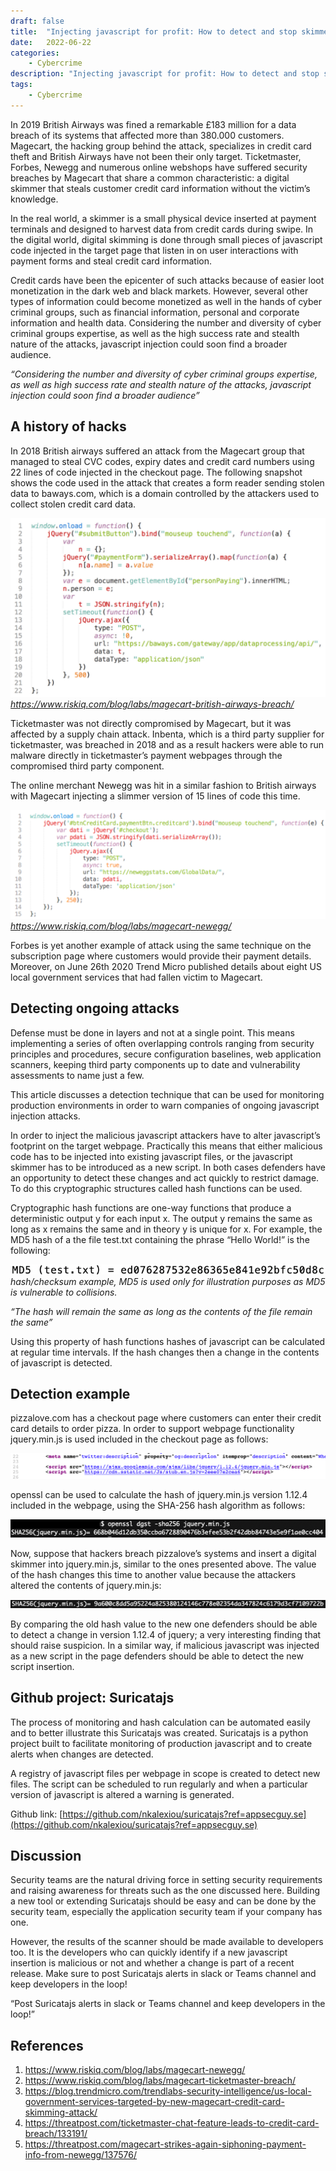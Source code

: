 ```yaml
---
draft: false
title:  "Injecting javascript for profit: How to detect and stop skimmers"
date:   2022-06-22
categories: 
    - Cybercrime
description: "Injecting javascript for profit: How to detect and stop skimmers"
tags: 
    - Cybercrime
---
```



In 2019 British Airways was fined a remarkable £183 million for a data breach of its systems that affected more than 380.000 customers. Magecart, the hacking group behind the attack, specializes in credit card theft and British Airways have not been their only target. Ticketmaster, Forbes, Newegg and numerous online webshops have suffered security breaches by Magecart that share a common characteristic: a digital skimmer that steals customer credit card information without the victim’s knowledge.

<!-- more -->

In the real world, a skimmer is a small physical device inserted at payment terminals and designed to harvest data from credit cards during swipe. In the digital world, digital skimming is done through small pieces of javascript code injected in the target page that listen in on user interactions with payment forms and steal credit card information.

Credit cards have been the epicenter of such attacks because of easier loot monetization in the dark web and black markets. However, several other types of information could become monetized as well in the hands of cyber criminal groups, such as financial information, personal and corporate information and health data. Considering the number and diversity of cyber criminal groups expertise, as well as the high success rate and stealth nature of the attacks, javascript injection could soon find a broader audience.

*“Considering the number and diversity of cyber criminal groups expertise, as well as high success rate and stealth nature of the attacks, javascript injection could soon find a broader audience”*


## A history of hacks

In 2018 British airways suffered an attack from the Magecart group that managed to steal CVC codes, expiry dates and credit card numbers using 22 lines of code injected in the checkout page. The following snapshot shows the code used in the attack that creates a form reader sending stolen data to baways.com, which is a domain controlled by the attackers used to collect stolen credit card data.

![image](assets/images/magecart-javascript-injection.png)
*https://www.riskiq.com/blog/labs/magecart-british-airways-breach/*


Ticketmaster was not directly compromised by Magecart, but it was affected by a supply chain attack. Inbenta, which is a third party supplier for ticketmaster, was breached in 2018 and as a result hackers were able to run malware directly in ticketmaster’s payment webpages through the compromised third party component.

The online merchant Newegg was hit in a similar fashion to British airways with Magecart injecting a slimmer version of 15 lines of code this time.

![image](assets/images/newegg-javascript-attack-magecart.png)
*https://www.riskiq.com/blog/labs/magecart-newegg/*


Forbes is yet another example of attack using the same technique on the subscription page where customers would provide their payment details. Moreover, on June 26th 2020 Trend Micro published details about eight US local government services that had fallen victim to Magecart.


## Detecting ongoing attacks

Defense must be done in layers and not at a single point. This means implementing a series of often overlapping controls ranging from security principles and procedures, secure configuration baselines, web application scanners, keeping third party components up to date and vulnerability assessments to name just a few.

This article discusses a detection technique that can be used for monitoring production environments in order to warn companies of ongoing javascript injection attacks.

In order to inject the malicious javascript attackers have to alter javascript’s footprint on the target webpage. Practically this means that either malicious code has to be injected into existing javascript files, or the javascript skimmer has to be introduced as a new script. In both cases defenders have an opportunity to detect these changes and act quickly to restrict damage. To do this cryptographic structures called hash functions can be used.

Cryptographic hash functions are one-way functions that produce a deterministic output y for each input x. The output y remains the same as long as x remains the same and in theory y is unique for x. For example, the MD5 hash of a the file test.txt containing the phrase “Hello World!” is the following:

![image](assets/images/checksum-example.png)
*hash/checksum example, MD5 is used only for illustration purposes as MD5 is vulnerable to collisions.*

*“The hash will remain the same as long as the contents of the file remain the same”*

Using this property of hash functions hashes of javascript can be calculated at regular time intervals. If the hash changes then a change in the contents of javascript is detected.


## Detection example

pizzalove.com has a checkout page where customers can enter their credit card details to order pizza. In order to support webpage functionality jquery.min.js is used included in the checkout page as follows:

![image](assets/images/javascript-header.png)

openssl can be used to calculate the hash of jquery.min.js version 1.12.4 included in the webpage, using the SHA-256 hash algorithm as follows:

![image](assets/images/hash-calculation-1.png)

Now, suppose that hackers breach pizzalove’s systems and insert a digital skimmer into jquery.min.js, similar to the ones presented above. The value of the hash changes this time to another value because the attackers altered the contents of jquery.min.js:

![image](assets/images/hash-calculation-2.png)

By comparing the old hash value to the new one defenders should be able to detect a change in version 1.12.4 of jquery; a very interesting finding that should raise suspicion. In a similar way, if malicious javascript was injected as a new script in the page defenders should be able to detect the new script insertion.


## Github project: Suricatajs

The process of monitoring and hash calculation can be automated easily and to better illustrate this Suricatajs was created. Suricatajs is a python project built to facilitate monitoring of production javascript and to create alerts when changes are detected.

A registry of javascript files per webpage in scope is created to detect new files. The script can be scheduled to run regularly and when a particular version of javascript is altered a warning is generated. 

Github link: [https://github.com/nkalexiou/suricatajs?ref=appsecguy.se](https://github.com/nkalexiou/suricatajs?ref=appsecguy.se)


## Discussion

Security teams are the natural driving force in setting security requirements and raising awareness for threats such as the one discussed here. Building a new tool or extending Suricatajs should be easy and can be done by the security team, especially the application security team if your company has one.

However, the results of the scanner should be made available to developers too. It is the developers who can quickly identify if a new javascript insertion is malicious or not and whether a change is part of a recent release. Make sure to post Suricatajs alerts in slack or Teams channel and keep developers in the loop!

“Post Suricatajs alerts in slack or Teams channel and keep developers in the loop!”

## References

1. https://www.riskiq.com/blog/labs/magecart-newegg/
2. https://www.riskiq.com/blog/labs/magecart-ticketmaster-breach/
3. https://blog.trendmicro.com/trendlabs-security-intelligence/us-local-government-services-targeted-by-new-magecart-credit-card-skimming-attack/
4. https://threatpost.com/ticketmaster-chat-feature-leads-to-credit-card-breach/133191/
5. https://threatpost.com/magecart-strikes-again-siphoning-payment-info-from-newegg/137576/
